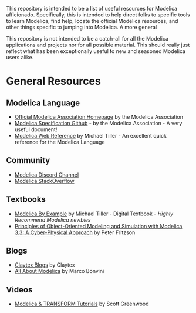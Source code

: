 This repository is intended to be a list of useful resources for Modelica afficionado. Specifically, this is intended to help direct folks to specific tools to learn Modelica, find help, locate the official Modelica resources, and other things specific to jumping into Modelica. A more general 

This repository is not intended to be a catch-all for all the Modelica applications and projects nor for all possible material. This should really just reflect what has been exceptionally useful to new and seasoned Modelica users alike.

# General Resources

## Modelica Language
- [Official Modelica Association Homepage](https://www.modelica.org/) by the Modelica Association
- [Modelica Specification Github](https://github.com/modelica/ModelicaSpecification) - by the Modelica Association - A very useful document!
- [Modelica Web Reference](https://webref.modelica.university/) by Michael Tiller - An excellent quick reference for the Modelica Language

## Community
- [Modelica Discord Channel](https://discord.com/invite/bp2yeYU)
- [Modelica StackOverflow](https://stackoverflow.com/questions/tagged/modelica)

## Textbooks
- [Modelica By Example](https://mbe.modelica.university/) by Michael Tiller - Digital Textbook - *Highly Recommend Modelica newbies*
- [Principles of Object-Oriented Modeling and Simulation with Modelica 3.3: A Cyber-Physical Approach](https://www.amazon.com/Principles-Object-Oriented-Modeling-Simulation-Modelica/dp/111885912X) by Peter Fritzson

## Blogs
- [Claytex Blogs](https://www.claytex.com/blog/) by Claytex
- [All About Modelica](https://marcobonvini.com/modelica/2020/06/29/all-about-modelica.html) by Marco Bonvini

## Videos
- [Modelica & TRANSFORM Tutorials](https://www.youtube.com/channel/UCL8MRWi3q0Ivo2KVMLq1O8A) by Scott Greenwood
